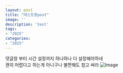 ```yaml
---
layout: post
title: "테스트용post"
image: ''
description: 'test'
tags:
- "2025"
categories:
- "2025"
---
```

댓글창 부터 시간 설정까지 하나하나 다 설정해야하네  
괜히 어렵다고 하는게 아니구나 불편해도 참고 써라
![Image](https://github.com/user-attachments/assets/4d74539b-d4a6-4334-a20a-70f43d2a70bc)